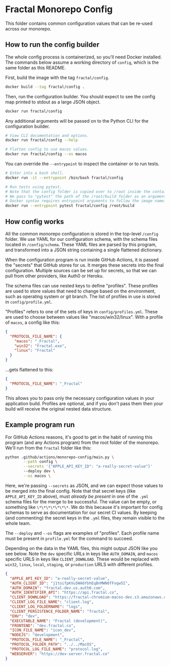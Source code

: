 # Fractal Monorepo Config

This folder contains common configuration values that can be re-used across our monorepo.

## How to run the config builder

The whole config process is containerized, so you'll need Docker installed. The commands below assume a working directory of `config`, which is the same folder as this README.

First, build the image with the tag `fractal/config`.

```sh
docker build --tag fractal/config .
```

Then, run the configuration builder. You should expect to see the config map printed to stdout as a large JSON object.

```sh
docker run fractal/config
```

Any additional arguments will be passed on to the Python CLI for the configuration builder.

```sh
# View CLI documentation and options.
docker run fractal/config --help

# Flatten config to use macos values.
docker run fractal/config --os macos
```

You can override the `--entrypoint` to inspect the container or to run tests.

```sh
# Enter into a bash shell.
docker run -it --entrypoint /bin/bash fractal/config

# Run tests using pytest.
# Note that the config folder is copied over to /root inside the container.
# We pass to "pytest" the path of the /root/build folder as an argument.
# Docker syntax requires entrypoint arguments to follow the image name.
docker run --entrypoint pytest fractal/config /root/build
```

## How config works

All the common monorepo configuration is stored in the top-level `/config` folder. We use YAML for our configuration schema, with the schema files located in `/config/schema`. These YAML files are parsed by this program, and transformed into a JSON string containing a single flattened dictionary.

When the configuration program is run inside GitHub Actions, it is passed the "secrets" that GitHub stores for us. It merges these secrets into the final configuration. Multiple sources can be set up for secrets, so that we can pull from other providers, like Auth0 or Heroku.

The schema files can use nested keys to define "profiles". These profiles are used to store values that need to change based on the environment, such as operating system or git branch. The list of profiles in use is stored in `config/profile.yml`.

"Profiles" refers to one of the sets of keys in `config/profiles.yml`. These are used to choose between values like "macos/win32/linux". With a profile of `macos`, a config like this:

```json
{
  "PROTOCOL_FILE_NAME": {
    "macos": "_Fractal",
    "win32": "Fractal.exe",
    "linux": "Fractal"
  }
}
```

...gets flattened to this:

```json
{
  "PROTOCOL_FILE_NAME": "_Fractal"
}
```

This allows you to pass only the necessary configuration values in your application build. Profiles are optional, and if you don't pass them then your build will receive the original nested data structure.

## Example program run

For GitHub Actions reasons, it's good to get in the habit of running this program (and any Actions program) from the root folder of the monorepo. We'll run from the `fractal` folder like this:

```sh
python .github/actions/monorepo-config/main.py \
        --path config \
        --secrets '{"APPLE_API_KEY_ID": "a-really-secret-value"}'
        --deploy dev \
        --os macos \

```

Here, we're passing `--secrets` as JSON, and we can expect those values to be merged into the final config. Note that that secret keys (like `APPLE_API_KEY_ID` above), must _already be present_ in one of the `.yml` schema files for the merge to be successful. The value can be empty, or something like `\*\*\*\*\*\*\*`. We do this because it's important for config schemas to serve as documentation for our secret CI values. By keeping (and commenting) the secret keys in the `.yml` files, they remain visible to the whole team.

The `--deploy` and `--os` flags are examples of "profiles". Each profile name must be present in `profile.yml` for the command to succeed.

Depending on the data in the YAML files, this might output JSON like you see below. Note the `dev` specific URLs in keys like `AUTH_DOMAIN`, and `macos` specific URLS in keys like `CLIENT_DOWNLOAD`. These would be replaced with `win32`, `linux`, `local`, `staging`, or `production` URLS with different profiles.

```json
{
  "APPLE_API_KEY_ID": "a-really-secret-value",
  "AUTH_CLIENT_ID": "j1toifpKVu5WA6YbhEqBnMWN0fFxqw5I",
  "AUTH_DOMAIN": "fractal-dev.us.auth0.com",
  "AUTH_IDENTIFIER_API": "https://api.fractal.co",
  "CLIENT_DOWNLOAD": "https://fractal-chromium-macos-dev.s3.amazonaws.com/Fractal.dmg",
  "CLIENT_LOG_FILE_NAME": "client.log",
  "CLIENT_LOG_FOLDERNAME": "logs",
  "CLIENT_PERSISTENCE_FOLDER_NAME": "fractal",
  "ENV": "dev",
  "EXECUTABLE_NAME": "Fractal (development)",
  "FRONTEND": "dev.fractal.co",
  "ICON_FILE_NAME": "icon_dev",
  "NODEJS": "development",
  "PROTOCOL_FILE_NAME": "_Fractal",
  "PROTOCOL_FOLDER_PATH": "../../MacOS",
  "PROTOCOL_LOG_FILE_NAME": "protocol.log",
  "WEBSERVER": "https://dev-server.fractal.co"
}
```
